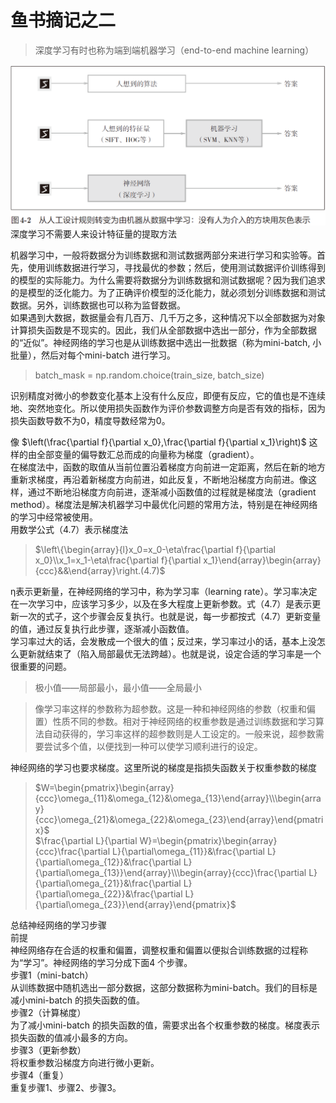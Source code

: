 # 鱼书摘记之二
>深度学习有时也称为端到端机器学习（end-to-end machine learning）

![alt text](learn/image.png)  
深度学习不需要人来设计特征量的提取方法  
  
机器学习中，一般将数据分为训练数据和测试数据两部分来进行学习和实验等。首先，使用训练数据进行学习，寻找最优的参数；然后，使用测试数据评价训练得到的模型的实际能力。为什么需要将数据分为训练数据和测试数据呢？因为我们追求的是模型的泛化能力。为了正确评价模型的泛化能力，就必须划分训练数据和测试数据。另外，训练数据也可以称为监督数据。  
如果遇到大数据，数据量会有几百万、几千万之多，这种情况下以全部数据为对象计算损失函数是不现实的。因此，我们从全部数据中选出一部分，作为全部数据的“近似”。神经网络的学习也是从训练数据中选出一批数据（称为mini-batch, 小批量），然后对每个mini-batch 进行学习。  
>batch_mask = np.random.choice(train_size, batch_size)

识别精度对微小的参数变化基本上没有什么反应，即便有反应，它的值也是不连续地、突然地变化。所以使用损失函数作为评价参数调整方向是否有效的指标，因为损失函数导数不为0，精度导数经常为0。  
  
像
$\left(\frac{\partial f}{\partial x_0},\frac{\partial f}{\partial x_1}\right)$
这样的由全部变量的偏导数汇总而成的向量称为梯度（gradient）。  
在梯度法中，函数的取值从当前位置沿着梯度方向前进一定距离，然后在新的地方重新求梯度，再沿着新梯度方向前进，如此反复，不断地沿梯度方向前进。像这样，通过不断地沿梯度方向前进，逐渐减小函数值的过程就是梯度法（gradient method）。梯度法是解决机器学习中最优化问题的常用方法，特别是在神经网络的学习中经常被使用。  
用数学公式（4.7）表示梯度法  
>$\left\{\begin{array}{l}x_0=x_0-\eta\frac{\partial f}{\partial x_0}\\x_1=x_1-\eta\frac{\partial f}{\partial x_1}\end{array}\begin{array}{ccc}&&\end{array}\right.(4.7)$

η表示更新量，在神经网络的学习中，称为学习率（learning rate）。学习率决定在一次学习中，应该学习多少，以及在多大程度上更新参数。式（4.7）是表示更新一次的式子，这个步骤会反复执行。也就是说，每一步都按式（4.7）更新变量的值，通过反复执行此步骤，逐渐减小函数值。  
学习率过大的话，会发散成一个很大的值；反过来，学习率过小的话，基本上没怎么更新就结束了（陷入局部最优无法跨越）。也就是说，设定合适的学习率是一个很重要的问题。
>极小值——局部最小，最小值——全局最小

>像学习率这样的参数称为超参数。这是一种和神经网络的参数（权重和偏置）性质不同的参数。相对于神经网络的权重参数是通过训练数据和学习算法自动获得的，学习率这样的超参数则是人工设定的。一般来说，超参数需要尝试多个值，以便找到一种可以使学习顺利进行的设定。  

神经网络的学习也要求梯度。这里所说的梯度是指损失函数关于权重参数的梯度  
>$W=\begin{pmatrix}\begin{array}{ccc}\omega_{11}&\omega_{12}&\omega_{13}\end{array}\\\begin{array}{ccc}\omega_{21}&\omega_{22}&\omega_{23}\end{array}\end{pmatrix}$  
$\frac{\partial L}{\partial W}=\begin{pmatrix}\begin{array}{ccc}\frac{\partial L}{\partial\omega_{11}}&\frac{\partial L}{\partial\omega_{12}}&\frac{\partial L}{\partial\omega_{13}}\end{array}\\\begin{array}{ccc}\frac{\partial L}{\partial\omega_{21}}&\frac{\partial L}{\partial\omega_{22}}&\frac{\partial L}{\partial\omega_{23}}\end{array}\end{pmatrix}$ 

总结神经网络的学习步骤  
前提  
神经网络存在合适的权重和偏置，调整权重和偏置以便拟合训练数据的过程称为“学习”。神经网络的学习分成下面4 个步骤。  
步骤1（mini-batch）  
从训练数据中随机选出一部分数据，这部分数据称为mini-batch。我们的目标是减小mini-batch 的损失函数的值。  
步骤2（计算梯度）  
为了减小mini-batch 的损失函数的值，需要求出各个权重参数的梯度。梯度表示损失函数的值减小最多的方向。  
步骤3（更新参数）  
将权重参数沿梯度方向进行微小更新。  
步骤4（重复）  
重复步骤1、步骤2、步骤3。  


